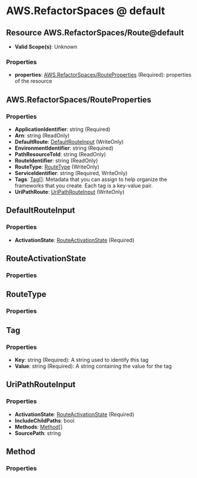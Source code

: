 # AWS.RefactorSpaces @ default

## Resource AWS.RefactorSpaces/Route@default
* **Valid Scope(s)**: Unknown
### Properties
* **properties**: [AWS.RefactorSpaces/RouteProperties](#awsrefactorspacesrouteproperties) (Required): properties of the resource

## AWS.RefactorSpaces/RouteProperties
### Properties
* **ApplicationIdentifier**: string (Required)
* **Arn**: string (ReadOnly)
* **DefaultRoute**: [DefaultRouteInput](#defaultrouteinput) (WriteOnly)
* **EnvironmentIdentifier**: string (Required)
* **PathResourceToId**: string (ReadOnly)
* **RouteIdentifier**: string (ReadOnly)
* **RouteType**: [RouteType](#routetype) (WriteOnly)
* **ServiceIdentifier**: string (Required, WriteOnly)
* **Tags**: [Tag](#tag)[]: Metadata that you can assign to help organize the frameworks that you create. Each tag is a key-value pair.
* **UriPathRoute**: [UriPathRouteInput](#uripathrouteinput) (WriteOnly)

## DefaultRouteInput
### Properties
* **ActivationState**: [RouteActivationState](#routeactivationstate) (Required)

## RouteActivationState
### Properties

## RouteType
### Properties

## Tag
### Properties
* **Key**: string (Required): A string used to identify this tag
* **Value**: string (Required): A string containing the value for the tag

## UriPathRouteInput
### Properties
* **ActivationState**: [RouteActivationState](#routeactivationstate) (Required)
* **IncludeChildPaths**: bool
* **Methods**: [Method](#method)[]
* **SourcePath**: string

## Method
### Properties

